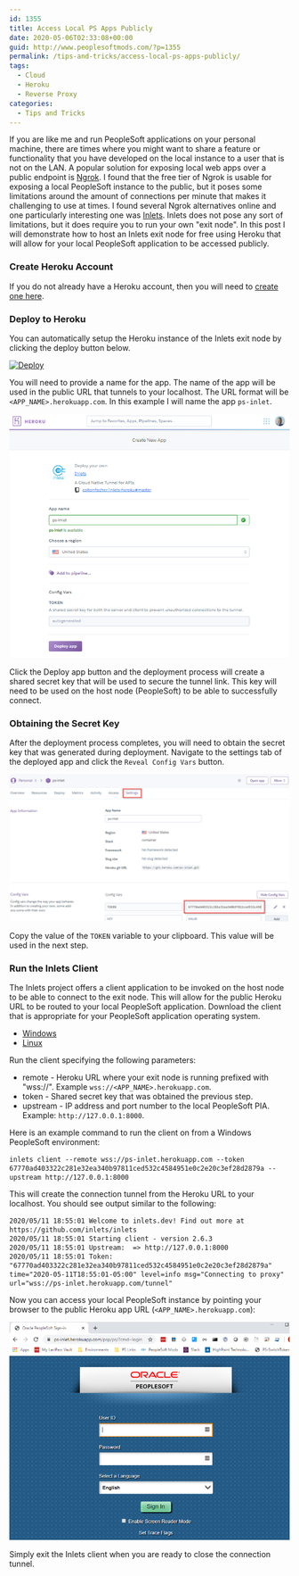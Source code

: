```yaml
---
id: 1355
title: Access Local PS Apps Publicly
date: 2020-05-06T02:33:08+00:00
guid: http://www.peoplesoftmods.com/?p=1355
permalink: /tips-and-tricks/access-local-ps-apps-publicly/
tags:
  - Cloud
  - Heroku
  - Reverse Proxy
categories:
  - Tips and Tricks
---
```


If you are like me and run PeopleSoft applications on your personal machine, there are times where you might want to share a feature or functionality that you have developed on the local instance to a user that is not on the LAN.  A popular solution for exposing local web apps over a public endpoint is [Ngrok](https://ngrok.com/).  I found that the free tier of Ngrok is usable for exposing a local PeopleSoft instance to the public, but it poses some limitations around the amount of connections per minute that makes it challenging to use at times.  I found several Ngrok alternatives online and one particularly interesting one was [Inlets](https://docs.inlets.dev/).  Inlets does not pose any sort of limitations, but it does require you to run your own "exit node".  In this post I will demonstrate how to host an Inlets exit node for free using Heroku that will allow for your local PeopleSoft application to be accessed publicly.

### Create Heroku Account

If you do not already have a Heroku account, then you will need to [create one here](https://signup.heroku.com/).

### Deploy to Heroku

You can automatically setup the Heroku instance of the Inlets exit node by clicking the deploy button below.

[![Deploy](https://www.herokucdn.com/deploy/button.svg)](https://heroku.com/deploy?template=https://github.com/coltonfischer/inlets-heroku)

You will need to provide a name for the app.  The name of the app will be used in the public URL that tunnels to your localhost.  The URL format will be `<APP_NAME>.herokuapp.com`.  In this example I will name the app `ps-inlet`.

[0]: /assets/images/2020/05/Deploy.png
[![Deploy App][0]][0]

Click the Deploy app button and the deployment process will create a shared secret key that will be used to secure the tunnel link.  This key will need to be used on the host node (PeopleSoft) to be able to successfully connect.  

### Obtaining the Secret Key

After the deployment process completes, you will need to obtain the secret key that was generated during deployment.  Navigate to the settings tab of the deployed app and click the `Reveal Config Vars` button. 
 
[1]: /assets/images/2020/05/Config.png
[![Config Vars][1]][1]

Copy the value of the `TOKEN` variable to your clipboard.  This value will be used in the next step.

### Run the Inlets Client 

The Inlets project offers a client application to be invoked on the host node to be able to connect to the exit node.  This will allow for the public Heroku URL to be routed to your local PeopleSoft application. Download the client that is appropriate for your PeopleSoft application operating system.

- [Windows](https://github.com/inlets/inlets/releases/download/2.6.3/inlets.exe)
- [Linux](https://github.com/inlets/inlets/releases/tag/2.6.3) 

Run the client specifying the following parameters:

* remote - Heroku URL where your exit node is running prefixed with "wss://".  Example `wss://<APP_NAME>.herokuapp.com`.
* token - Shared secret key that was obtained the previous step.
* upstream - IP address and port number to the local PeopleSoft PIA.  Example: `http://127.0.0.1:8000`.

Here is an example command to run the client on from a Windows PeopleSoft environment:

```console
inlets client --remote wss://ps-inlet.herokuapp.com --token 67770ad403322c281e32ea340b97811ced532c4584951e0c2e20c3ef28d2879a --upstream http://127.0.0.1:8000
```

This will create the connection tunnel from the Heroku URL to your localhost.  You should see output similar to the following:

```console
2020/05/11 18:55:01 Welcome to inlets.dev! Find out more at https://github.com/inlets/inlets
2020/05/11 18:55:01 Starting client - version 2.6.3
2020/05/11 18:55:01 Upstream:  => http://127.0.0.1:8000
2020/05/11 18:55:01 Token: "67770ad403322c281e32ea340b97811ced532c4584951e0c2e20c3ef28d2879a"
time="2020-05-11T18:55:01-05:00" level=info msg="Connecting to proxy" url="wss://ps-inlet.herokuapp.com/tunnel"
```

Now you can access your local PeopleSoft instance by pointing your browser to the public Heroku app URL (`<APP_NAME>.herokuapp.com`):

[2]: /assets/images/2020/05/Public.png
[![Public PeopleSoft][2]][2]

Simply exit the Inlets client when you are ready to close the connection tunnel.
